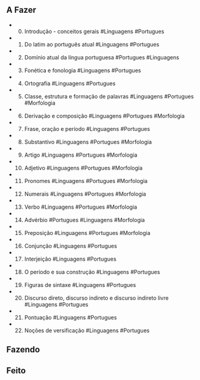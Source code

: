 ## A Fazer
- 00. Introdução - conceitos gerais #Linguagens #Portugues  
- 01. Do latim ao português atual #Linguagens #Portugues  
- 02. Domínio atual da língua portuguesa #Portugues #Linguagens  
- 03. Fonética e fonologia #Linguagens #Portugues  
- 04. Ortografia #Linguagens #Portugues  
- 05. Classe, estrutura e formação de palavras #Linguagens #Portugues #Morfologia  
- 06. Derivação e composição #Linguagens #Portugues #Morfologia  
- 07. Frase, oração e período #Linguagens #Portugues  
- 08. Substantivo #Linguagens #Portugues #Morfologia  
- 09. Artigo #Linguagens #Portugues #Morfologia  
- 10. Adjetivo #Linguagens #Portugues #Morfologia  
- 11. Pronomes #Linguagens #Portugues #Morfologia  
- 12. Numerais #Linguagens #Portugues #Morfologia  
- 13. Verbo #Linguagens #Portugues #Morfologia  
- 14. Advérbio #Portugues #Linguagens #Morfologia  
- 15. Preposição #Linguagens #Portugues #Morfologia  
- 16. Conjunção #Linguagens #Portugues  
- 17. Interjeição #Linguagens #Portugues  
- 18. O período e sua construção #Linguagens #Portugues  
- 19. Figuras de sintaxe #Linguagens #Portugues  
- 20. Discurso direto, discurso indireto e discurso indireto livre #Linguagens #Portugues  
- 21. Pontuação #Linguagens #Portugues  
- 22. Noções de versificação #Linguagens #Portugues  

## Fazendo

## Feito